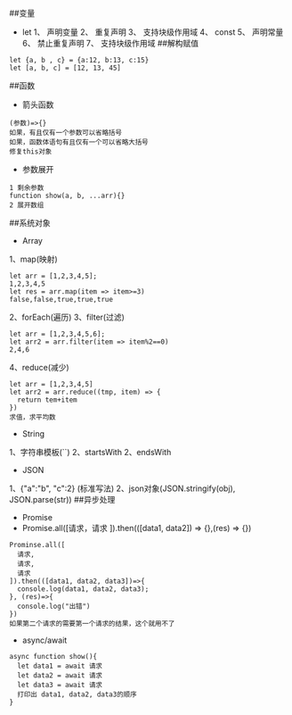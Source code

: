 ##变量
* let
1、 声明变量
2、 重复声明
3、 支持块级作用域
4、 const
5、 声明常量
6、 禁止重复声明
7、 支持块级作用域
##解构赋值
```
let {a, b , c} = {a:12, b:13, c:15}
let [a, b, c] = [12, 13, 45]
```
##函数
* 箭头函数
```
(参数)=>{}
如果，有且仅有一个参数可以省略括号
如果，函数体语句有且仅有一个可以省略大括号
修复this对象
```
* 参数展开
```
1 剩余参数
function show(a, b, ...arr){}
2 展开数组
```
##系统对象
* Array

1、map(映射)
```
let arr = [1,2,3,4,5];
1,2,3,4,5
let res = arr.map(item => item>=3)
false,false,true,true,true
```
2、forEach(遍历)
3、filter(过滤)
```
let arr = [1,2,3,4,5,6];
let arr2 = arr.filter(item => item%2==0)
2,4,6
```
4、reduce(减少)
```
let arr = [1,2,3,4,5]
let arr2 = arr.reduce((tmp, item) => {
  return tem+item
})
求值，求平均数
```
* String

1、字符串模板(``)
2、startsWith
2、endsWith
* JSON

1、{"a":"b", "c":2} (标准写法)
2、json对象(JSON.stringify(obj), JSON.parse(str))
##异步处理
* Promise
* Promise.all([请求，请求 ]).then(([data1, data2]) => {},(res) => {})
```
Prominse.all([
  请求,
  请求,
  请求
]).then(([data1, data2, data3])=>{
  console.log(data1, data2, data3);
}, (res)=>{
  console.log("出错")
})
如果第二个请求的需要第一个请求的结果，这个就用不了
```
* async/await
```
async function show(){
  let data1 = await 请求
  let data2 = await 请求
  let data3 = await 请求
  打印出 data1, data2, data3的顺序
}
```

